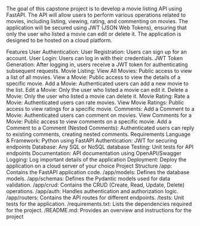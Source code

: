The goal of this capstone project is to develop a movie listing API using FastAPI. The API will allow users to perform various operations related to movies, including listing, viewing, rating, and commenting on movies. The application will be secured using JWT (JSON Web Tokens), ensuring that only the user who listed a movie can edit or delete it. The application is designed to be hosted on a cloud platform.

Features
User Authentication:
User Registration: Users can sign up for an account.
User Login: Users can log in with their credentials.
JWT Token Generation: After logging in, users receive a JWT token for authenticating subsequent requests.
Movie Listing:
View All Movies: Public access to view a list of all movies.
View a Movie: Public access to view the details of a specific movie.
Add a Movie: Authenticated users can add a new movie to the list.
Edit a Movie: Only the user who listed a movie can edit it.
Delete a Movie: Only the user who listed a movie can delete it.
Movie Rating:
Rate a Movie: Authenticated users can rate movies.
View Movie Ratings: Public access to view ratings for a specific movie.
Comments:
Add a Comment to a Movie: Authenticated users can comment on movies.
View Comments for a Movie: Public access to view comments on a specific movie.
Add a Comment to a Comment (Nested Comments): Authenticated users can reply to existing comments, creating nested comments.
Requirements
Language & Framework: Python using FastAPI
Authentication: JWT for securing endpoints
Database: Any SQL or NoSQL database
Testing: Unit tests for API endpoints
Documentation: API documentation using OpenAPI/Swagger
Logging: Log important details of the application
Deployment: Deploy the application on a cloud server of your choice
Project Structure
/app: Contains the FastAPI application code.
/app/models: Defines the database models.
/app/schemas: Defines the Pydantic models used for data validation.
/app/crud: Contains the CRUD (Create, Read, Update, Delete) operations.
/app/auth: Handles authentication and authorization logic.
/app/routers: Contains the API routes for different endpoints.
/tests: Unit tests for the application.
/requirements.txt: Lists the dependencies required for the project.
/README.md: Provides an overview and instructions for the project